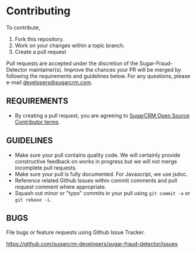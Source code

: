 # Contributing

To contribute,

1. Fork this repository.
1. Work on your changes within a topic branch.
1. Create a pull request

Pull requests are accepted under the discretion of the Sugar-Fraud-Detector maintainer(s). Improve the chances your PR will be merged by following the requirements and guidelines below. For any questions, please e-mail developers@sugarcrm.com.

## REQUIREMENTS

- By creating a pull request, you are agreeing to [SugarCRM Open Source Contributor terms](docs/CONTRIBUTOR_TERMS.pdf).

## GUIDELINES

- Make sure your pull contains quality code. We will certainly provide constructive feedback on works in progress but we will not merge incomplete pull requests.
- Make sure your pull is fully documented. For Javascript, we use jsdoc.
- Reference related Github Issues within commit comments and pull request comment where appropriate.
- Squash out minor or "typo" commits in your pull using `git commit -a` or `git rebase -i`.

## BUGS

File bugs or feature requests using Github Issue Tracker.

<https://github.com/sugarcrm-developers/sugar-fraud-detector/issues>